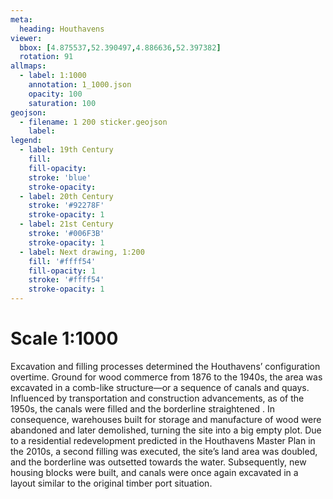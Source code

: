 ```yaml
---
meta:
  heading: Houthavens
viewer:
  bbox: [4.875537,52.390497,4.886636,52.397382]
  rotation: 91
allmaps:
  - label: 1:1000
    annotation: 1_1000.json
    opacity: 100
    saturation: 100
geojson:
  - filename: 1 200 sticker.geojson
    label: 
legend:
  - label: 19th Century
    fill:
    fill-opacity:
    stroke: 'blue'
    stroke-opacity:
  - label: 20th Century
    stroke: '#92278F'
    stroke-opacity: 1
  - label: 21st Century
    stroke: '#006F3B'
    stroke-opacity: 1
  - label: Next drawing, 1:200
    fill: '#ffff54'
    fill-opacity: 1
    stroke: '#ffff54'
    stroke-opacity: 1
---
```

# Scale 1:1000

Excavation and filling processes determined the Houthavens’ configuration overtime. Ground for wood commerce from 1876 to the 1940s, the area was excavated in a comb-like structure—or a sequence of canals and quays. Influenced by transportation and construction advancements, as of the 1950s, the canals were filled and the borderline straightened . In consequence, warehouses built for storage and manufacture of wood were abandoned and later demolished, turning the site into a big empty plot. Due to a residential redevelopment predicted in the Houthavens Master Plan in the 2010s, a second filling was executed, the site’s land area was doubled, and the borderline was outsetted towards the water. Subsequently, new housing blocks were built, and canals were once again excavated in a layout similar to the original timber port situation.